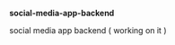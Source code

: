 **social-media-app-backend**              
             
social media app backend ( working on it )                    
      
    
 
  
  
 
